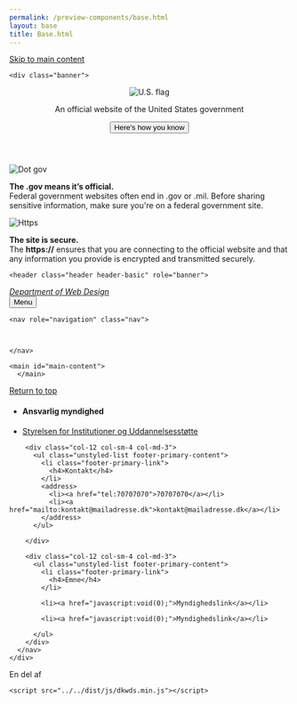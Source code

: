```yaml
--- 
permalink: /preview-components/base.html
layout: base 
title: Base.html
---
```


<!doctype html>
<html lang="en">
  <!-- generated by dkwds@1.4.2 -->
  <head>
    <meta charset="utf-8">
    <meta name="viewport" content="width=device-width, initial-scale=1.0">
    <meta http-equiv="X-UA-Compatible" content="IE=edge">
    <title>Styleguide Fractal example document</title>
    <link rel="stylesheet" href="../../dist/css/dkwds-virkdk.min.css">
    
  </head>
  <body>
    <a class="skipnav" href="#main-content">Skip to main content</a>
    

    <div class="banner">
  <div class="accordion">
    <header class="banner-header">
      <div class="grid banner-inner">
      <img src="../../dist/img/favicons/favicon-57.png" alt="U.S. flag">
      <p>An official website of the United States government</p>
      <button class="accordion-button banner-button"
        aria-expanded="false" aria-controls="gov-banner">
        <span class="banner-button-text">Here's how you know</span>
      </button>
      </div>
    </header>
    <div class="banner-content grid accordion-content" id="gov-banner">
      <div class="banner-guidance-gov width-one-half">
        <img class="banner-icon media_block-img" src="../../dist/img/icon-dot-gov.svg" alt="Dot gov">
        <div class="media_block-body">
          <p>
            <strong>The .gov means it’s official.</strong>
            <br>
            Federal government websites often end in .gov or .mil. Before sharing sensitive information, make sure you're on a federal government site.
          </p>
        </div>
      </div>
      <div class="banner-guidance-ssl width-one-half">
        <img class="banner-icon media_block-img" src="../../dist/img/icon-https.svg" alt="Https">
        <div class="media_block-body">
          <p>
            <strong>The site is secure.</strong>
            <br>
            The <strong>https://</strong> ensures that you are connecting to the official website and that any information you provide is encrypted and transmitted securely.
          </p>
        </div>
      </div>
    </div>
  </div>
</div>

    

    <header class="header header-basic" role="banner">
  <div class="nav-container">
    <div class="navbar">
  <div class="logo" id="basic-logo">
    <em class="logo-text">
      <a href="/"
        title="Home"
        aria-label="Home">
        Department of Web Design
      </a>
    </em>
  </div>
  <button class="menu-btn">Menu</button>
</div>

    <nav role="navigation" class="nav">
      
      
      
    </nav>
  </div>
</header>
<div class="overlay"></div>

    

    <main id="main-content">
      </main>
    

    



  
<footer class="footer" role="contentinfo">
  <div class="container footer-return-to-top">
    <a href="#">Return to top</a>
  </div>
  <div class="footer-primary-section">
    <div class="container">
      <nav class="footer-nav row">
        <div class="col-12 col-sm-4 col-md-6">
          <ul class="unstyled-list footer-primary-content">
            <li class="footer-primary-link">
              <h4>Ansvarlig myndighed</h4>
            </li>
            <li><a href="javascript:void(0);">Styrelsen for Institutioner og Uddannelsesstøtte</a></li>
          </ul>
        </div>

        <div class="col-12 col-sm-4 col-md-3">
          <ul class="unstyled-list footer-primary-content">
            <li class="footer-primary-link">
              <h4>Kontakt</h4>
            </li>
            <address>
              <li><a href="tel:70707070">70707070</a></li>
              <li><a href="mailto:kontakt@mailadresse.dk">kontakt@mailadresse.dk</a></li>
            </address>
          </ul>
          
        </div>

        <div class="col-12 col-sm-4 col-md-3">
          <ul class="unstyled-list footer-primary-content">
            <li class="footer-primary-link">
              <h4>Emne</h4> 
            </li>
            
            <li><a href="javascript:void(0);">Myndighedslink</a></li>
            
            <li><a href="javascript:void(0);">Myndighedslink</a></li>
            
          </ul>
        </div>
      </nav>
    </div>
  </div>

  <div class="footer-secondary_section">
    <div class="container">
      <div class="footer-logo row">
        <div class="footer-logo-img col-12">En del af</div>
      </div>
    </div>
  </div>
</footer>



    

    <script src="../../dist/js/dkwds.min.js"></script>
    
  </body>
</html>

